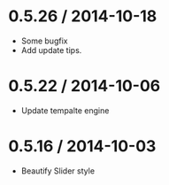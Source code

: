 0.5.26 / 2014-10-18
===================

  * Some bugfix
  * Add update tips.

0.5.22 / 2014-10-06
===================

  * Update tempalte engine

0.5.16 / 2014-10-03
===================

  * Beautify Slider style
